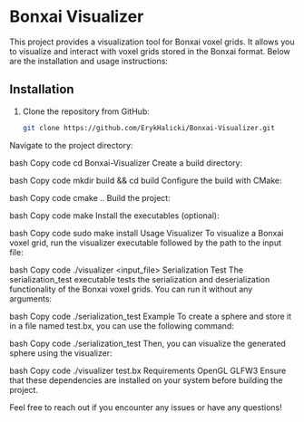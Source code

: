 # Bonxai Visualizer

This project provides a visualization tool for Bonxai voxel grids. It allows you to visualize and interact with voxel grids stored in the Bonxai format. Below are the installation and usage instructions:

## Installation

1. Clone the repository from GitHub:

   ```bash
   git clone https://github.com/ErykHalicki/Bonxai-Visualizer.git
Navigate to the project directory:

bash
Copy code
cd Bonxai-Visualizer
Create a build directory:

bash
Copy code
mkdir build && cd build
Configure the build with CMake:

bash
Copy code
cmake ..
Build the project:

bash
Copy code
make
Install the executables (optional):

bash
Copy code
sudo make install
Usage
Visualizer
To visualize a Bonxai voxel grid, run the visualizer executable followed by the path to the input file:

bash
Copy code
./visualizer <input_file>
Serialization Test
The serialization_test executable tests the serialization and deserialization functionality of the Bonxai voxel grids. You can run it without any arguments:

bash
Copy code
./serialization_test
Example
To create a sphere and store it in a file named test.bx, you can use the following command:

bash
Copy code
./serialization_test
Then, you can visualize the generated sphere using the visualizer:

bash
Copy code
./visualizer test.bx
Requirements
OpenGL
GLFW3
Ensure that these dependencies are installed on your system before building the project.

Feel free to reach out if you encounter any issues or have any questions!
